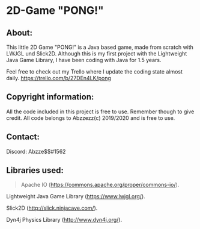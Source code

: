 # 2D-Game "PONG!"

## About: 
This little 2D Game "PONG!" is a Java based game, made from scratch with LWJGL und Slick2D.
Although this is my first project with the Lightweight Java Game Library, I have been coding with Java for 1.5 years.

Feel free to check out my Trello where I update the coding state almost daily. 
https://trello.com/b/27DEn4LK/pong


## Copyright information: 
All the code included in this project is free to use. Remember though to give credit.
All code belongs to Abzzezz(c) 2019/2020 and is free to use. 

## Contact:
Discord: Abzze$$#1562

## Libraries used: 


> Apache IO (https://commons.apache.org/proper/commons-io/).

 Lightweight Java Game Library (https://www.lwjgl.org/).

 Slick2D (http://slick.ninjacave.com/).

 Dyn4j Physics Library (http://www.dyn4j.org/).

